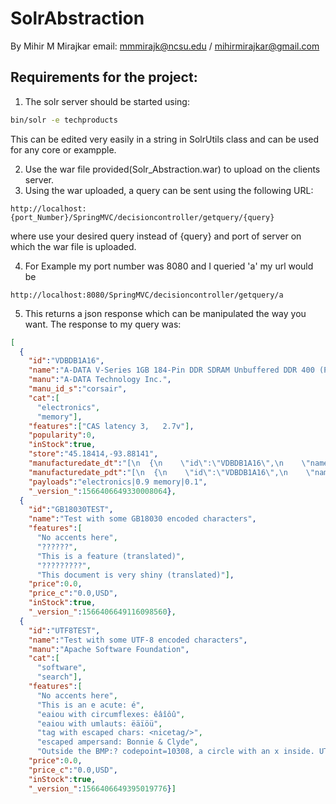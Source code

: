 # SolrAbstraction

By Mihir M Mirajkar 
email: mmmirajk@ncsu.edu / mihirmirajkar@gmail.com


## Requirements for the project:
1. The solr server should be started using: 
```bash 
bin/solr -e techproducts
```

This can be edited very easily in a string in SolrUtils class and can be used for any core or exampple.

2. Use the war file provided(Solr_Abstraction.war) to upload on the clients server.
3. Using the war uploaded, a query can be sent using the following URL:

```
http://localhost:{port_Number}/SpringMVC/decisioncontroller/getquery/{query}
```

where use your desired query instead of {query} and port of server on which the war file is uploaded.

4. For Example my port number was 8080 and I queried 'a' my url would be 
```
http://localhost:8080/SpringMVC/decisioncontroller/getquery/a
```

5. This returns a json response which can be manipulated the way you want.
The response to my query was:
```json
[
  {
    "id":"VDBDB1A16",
    "name":"A-DATA V-Series 1GB 184-Pin DDR SDRAM Unbuffered DDR 400 (PC 3200) System Memory - OEM",
    "manu":"A-DATA Technology Inc.",
    "manu_id_s":"corsair",
    "cat":[
      "electronics",
      "memory"],
    "features":["CAS latency 3,   2.7v"],
    "popularity":0,
    "inStock":true,
    "store":"45.18414,-93.88141",
    "manufacturedate_dt":"[\n  {\n    \"id\":\"VDBDB1A16\",\n    \"name\":\"A-DATA V-Series 1GB 184-Pin DDR SDRAM Unbuffered DDR 400 (PC 3200) System Memory - OEM\",\n    \"manu\":\"A-DATA Technology Inc.\",\n    \"manu_id_s\":\"corsair\",\n    \"cat\":[\n      \"electronics\",\n      \"memory\"],\n    \"features\":[\"CAS latency 3,   2.7v\"],\n    \"popularity\":0,\n    \"inStock\":true,\n    \"store\":\"45.18414,-93.88141\",\n    \"manufacturedate_dt\":",
    "manufacturedate_pdt":"[\n  {\n    \"id\":\"VDBDB1A16\",\n    \"name\":\"A-DATA V-Series 1GB 184-Pin DDR SDRAM Unbuffered DDR 400 (PC 3200) System Memory - OEM\",\n    \"manu\":\"A-DATA Technology Inc.\",\n    \"manu_id_s\":\"corsair\",\n    \"cat\":[\n      \"electronics\",\n      \"memory\"],\n    \"features\":[\"CAS latency 3,   2.7v\"],\n    \"popularity\":0,\n    \"inStock\":true,\n    \"store\":\"45.18414,-93.88141\",\n    \"manufacturedate_dt\":\"[\\n  {\\n    \\\"id\\\":\\\"VDBDB1A16\\\",\\n    \\\"name\\\":\\\"A-DATA V-Series 1GB 184-Pin DDR SDRAM Unbuffered DDR 400 (PC 3200) System Memory - OEM\\\",\\n    \\\"manu\\\":\\\"A-DATA Technology Inc.\\\",\\n    \\\"manu_id_s\\\":\\\"corsair\\\",\\n    \\\"cat\\\":[\\n      \\\"electronics\\\",\\n      \\\"memory\\\"],\\n    \\\"features\\\":[\\\"CAS latency 3,   2.7v\\\"],\\n    \\\"popularity\\\":0,\\n    \\\"inStock\\\":true,\\n    \\\"store\\\":\\\"45.18414,-93.88141\\\",\\n    \\\"manufacturedate_dt\\\":\",\n    \"manufacturedate_pdt\":",
    "payloads":"electronics|0.9 memory|0.1",
    "_version_":1566406649330008064},
  {
    "id":"GB18030TEST",
    "name":"Test with some GB18030 encoded characters",
    "features":[
      "No accents here",
      "??????",
      "This is a feature (translated)",
      "?????????",
      "This document is very shiny (translated)"],
    "price":0.0,
    "price_c":"0.0,USD",
    "inStock":true,
    "_version_":1566406649116098560},
  {
    "id":"UTF8TEST",
    "name":"Test with some UTF-8 encoded characters",
    "manu":"Apache Software Foundation",
    "cat":[
      "software",
      "search"],
    "features":[
      "No accents here",
      "This is an e acute: é",
      "eaiou with circumflexes: êâîôû",
      "eaiou with umlauts: ëäïöü",
      "tag with escaped chars: <nicetag/>",
      "escaped ampersand: Bonnie & Clyde",
      "Outside the BMP:? codepoint=10308, a circle with an x inside. UTF8=f0908c88 UTF16=d800 df08"],
    "price":0.0,
    "price_c":"0.0,USD",
    "inStock":true,
    "_version_":1566406649395019776}]
   ```


